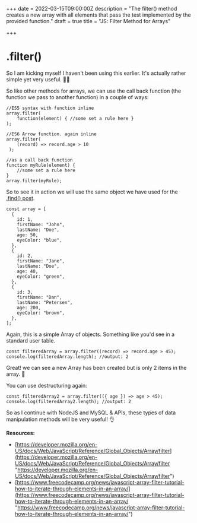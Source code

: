 +++
date = 2022-03-15T09:00:00Z
description = "The filter() method creates a new array with all elements that pass the test implemented by the provided function."
draft = true
title = "JS: Filter Method for Arrays"

+++
# .filter()

So I am kicking myself I haven't been using this earlier. It's actually rather simple yet very useful. 🤦‍♂️

So like other methods for arrays, we can use the call back function (the function we pass to another function) in a couple of ways:

    //ES5 syntax with function inline
    array.filter(
    	function(element) { //some set a rule here }
    );
    
    //ES6 Arrow function. again inline
    array.filter(
    	(record) => record.age > 10
     );
    
    //as a call back function
    function myRule(element) { 
    	//some set a rule here 
    }
    array.filter(myRule);

So to see it in action we will use the same object we have used for the [.find() post](https://blog.dandevelopment.uk/posts/js.find-method/).

    const array = [
      {
        id: 1,
        firstName: "John",
        lastName: "Doe",
        age: 50,
        eyeColor: "blue",
      },
      {
        id: 2,
        firstName: "Jane",
        lastName: "Doe",
        age: 40,
        eyeColor: "green",
      },
      {
        id: 3,
        firstName: "Dan",
        lastName: "Petersen",
        age: 200,
        eyeColor: "brown",
      },
    ];

Again, this is a simple Array of objects. Something like you'd see in a standard user table.

    const filteredArray = array.filter((record) => record.age > 45);
    console.log(filteredArray.length); //output: 2

Great! we can see a new Array has been created but is only 2 items in the array.  👏

You can use destructuring again:

    const filteredArray2 = array.filter(({ age }) => age > 45);
    console.log(filteredArray2.length); //output: 2

So as I continue with NodeJS and MySQL & APIs, these types of data manipulation methods will be very useful! 👌

**Resources:**

* [https://developer.mozilla.org/en-US/docs/Web/JavaScript/Reference/Global_Objects/Array/filter](https://developer.mozilla.org/en-US/docs/Web/JavaScript/Reference/Global_Objects/Array/filter "https://developer.mozilla.org/en-US/docs/Web/JavaScript/Reference/Global_Objects/Array/filter")
* [https://www.freecodecamp.org/news/javascript-array-filter-tutorial-how-to-iterate-through-elements-in-an-array/](https://www.freecodecamp.org/news/javascript-array-filter-tutorial-how-to-iterate-through-elements-in-an-array/ "https://www.freecodecamp.org/news/javascript-array-filter-tutorial-how-to-iterate-through-elements-in-an-array/")